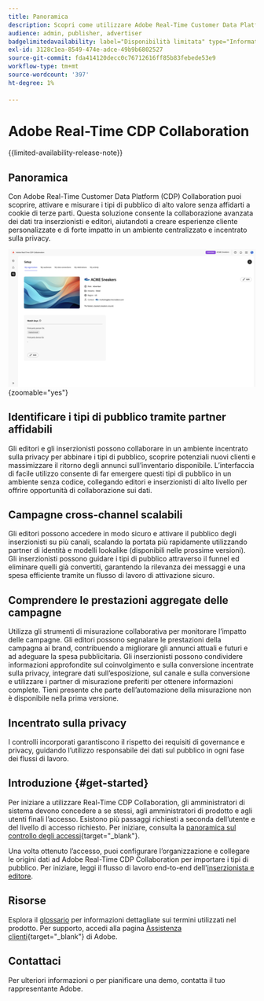 ```yaml
---
title: Panoramica
description: Scopri come utilizzare Adobe Real-Time Customer Data Platform (CDP) Collaboration per scoprire, attivare e misurare i tipi di pubblico di alto valore senza affidarsi a cookie di terze parti.
audience: admin, publisher, advertiser
badgelimitedavailability: label="Disponibilità limitata" type="Informative" url="https://helpx.adobe.com/legal/product-descriptions/real-time-customer-data-platform-collaboration.html newtab=true"
exl-id: 3128c1ea-8549-474e-adce-49b9b6802527
source-git-commit: fda414120decc0c76712616ff85b83febede53e9
workflow-type: tm+mt
source-wordcount: '397'
ht-degree: 1%

---
```


# Adobe Real-Time CDP Collaboration

{{limited-availability-release-note}}

## Panoramica

Con Adobe Real-Time Customer Data Platform (CDP) Collaboration puoi scoprire, attivare e misurare i tipi di pubblico di alto valore senza affidarti a cookie di terze parti. Questa soluzione consente la collaborazione avanzata dei dati tra inserzionisti e editori, aiutandoti a creare esperienze cliente personalizzate e di forte impatto in un ambiente centralizzato e incentrato sulla privacy.

![Pagina di configurazione di Real-Time CDP Collaboration, in cui viene visualizzata un&#39;organizzazione.](/help/assets/overview/set-up.png){zoomable="yes"}

## Identificare i tipi di pubblico tramite partner affidabili

Gli editori e gli inserzionisti possono collaborare in un ambiente incentrato sulla privacy per abbinare i tipi di pubblico, scoprire potenziali nuovi clienti e massimizzare il ritorno degli annunci sull’inventario disponibile. L’interfaccia di facile utilizzo consente di far emergere questi tipi di pubblico in un ambiente senza codice, collegando editori e inserzionisti di alto livello per offrire opportunità di collaborazione sui dati.

## Campagne cross-channel scalabili

Gli editori possono accedere in modo sicuro e attivare il pubblico degli inserzionisti su più canali, scalando la portata più rapidamente utilizzando partner di identità e modelli lookalike (disponibili nelle prossime versioni). Gli inserzionisti possono guidare i tipi di pubblico attraverso il funnel ed eliminare quelli già convertiti, garantendo la rilevanza dei messaggi e una spesa efficiente tramite un flusso di lavoro di attivazione sicuro.

## Comprendere le prestazioni aggregate delle campagne

Utilizza gli strumenti di misurazione collaborativa per monitorare l’impatto delle campagne. Gli editori possono segnalare le prestazioni della campagna ai brand, contribuendo a migliorare gli annunci attuali e futuri e ad adeguare la spesa pubblicitaria. Gli inserzionisti possono condividere informazioni approfondite sul coinvolgimento e sulla conversione incentrate sulla privacy, integrare dati sull’esposizione, sul canale e sulla conversione e utilizzare i partner di misurazione preferiti per ottenere informazioni complete. Tieni presente che parte dell’automazione della misurazione non è disponibile nella prima versione.

## Incentrato sulla privacy

I controlli incorporati garantiscono il rispetto dei requisiti di governance e privacy, guidando l’utilizzo responsabile dei dati sul pubblico in ogni fase dei flussi di lavoro.

## Introduzione {#get-started}

Per iniziare a utilizzare Real-Time CDP Collaboration, gli amministratori di sistema devono concedere a se stessi, agli amministratori di prodotto e agli utenti finali l’accesso. Esistono più passaggi richiesti a seconda dell’utente e del livello di accesso richiesto. Per iniziare, consulta la [panoramica sul controllo degli accessi](/help/guide/permissions/overview.md){target="_blank"}.

Una volta ottenuto l’accesso, puoi configurare l’organizzazione e collegare le origini dati ad Adobe Real-Time CDP Collaboration per importare i tipi di pubblico. Per iniziare, leggi il flusso di lavoro end-to-end dell&#39;[inserzionista e editore](/help/guide/end-to-end-workflow.md).

<!-- Utilize the collaboration tools to compare and manage audiences effectively. Leverage real-time insights to inform your marketing strategies and deliver personalized customer experiences.  -->

## Risorse

Esplora il [glossario](/help/guide/glossary.md) per informazioni dettagliate sui termini utilizzati nel prodotto. Per supporto, accedi alla pagina [Assistenza clienti](https://experienceleague.adobe.com/home?lang=en&amp;support-tab=open-ticket#support){target="_blank"} di Adobe.

## Contattaci

Per ulteriori informazioni o per pianificare una demo, contatta il tuo rappresentante Adobe.
